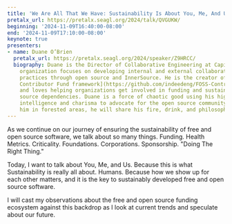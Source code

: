 ```yaml
---
title: 'We Are All That We Have: Sustainability Is About You, Me, And Us'
pretalx_url: https://pretalx.seagl.org/2024/talk/QVGUKW/
beginning: '2024-11-09T16:40:00-08:00'
end: '2024-11-09T17:10:00-08:00'
keynote: true
presenters:
- name: Duane O’Brien
  pretalx_url: https://pretalx.seagl.org/2024/speaker/Z9HRCC/
  biography: Duane is the Director of Collaborative Engineering at Capital One. His
    organization focuses on developing internal and external collaborative development
    practices through open source and InnerSource. He is the creator of the [FOSS
    Contributor Fund framework](https://github.com/indeedeng/FOSS-Contributor-Fund),
    and loves helping organizations get involved in funding and sustaining their open
    source dependencies. Duane is a force of chaotic good using his high stats in
    intelligence and charisma to advocate for the open source community. If you encounter
    him in forested areas, he will share his fire, drink, and philosophy.
---
```


As we continue on our journey of ensuring the sustainability of free and open source software, we talk about so many things. Funding. Health Metrics. Criticality. Foundations. Corporations. Sponsorship. "Doing The Right Thing."

Today, I want to talk about You, Me, and Us. Because this is what Sustainability is really all about. Humans. Because how we show up for each other matters, and it is the key to sustainably developed free and open source software.

I will cast my observations about the free and open source funding ecosystem against this backdrop as I look at current trends and speculate about our future.
